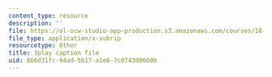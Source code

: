 ```yaml
---
content_type: resource
description: ''
file: https://ol-ocw-studio-app-production.s3.amazonaws.com/courses/18-03sc-differential-equations-fall-2011/866d31fc94ad5b17a1e67c0743d0660b_tVzaX9u6YAE.vtt
file_type: application/x-subrip
resourcetype: Other
title: 3play caption file
uid: 866d31fc-94ad-5b17-a1e6-7c0743d0660b
---
```

